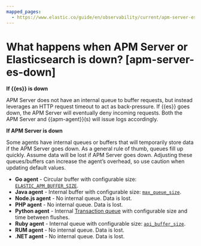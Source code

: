 ```yaml
---
mapped_pages:
  - https://www.elastic.co/guide/en/observability/current/apm-server-es-down.html
---
```


# What happens when APM Server or Elasticsearch is down? [apm-server-es-down]

**If {{es}} is down**

APM Server does not have an internal queue to buffer requests, but instead leverages an HTTP request timeout to act as back-pressure. If {{es}} goes down, the APM Server will eventually deny incoming requests. Both the APM Server and {{apm-agent}}(s) will issue logs accordingly.

**If APM Server is down**

Some agents have internal queues or buffers that will temporarily store data if the APM Server goes down. As a general rule of thumb, queues fill up quickly. Assume data will be lost if APM Server goes down. Adjusting these queues/buffers can increase the agent’s overhead, so use caution when updating default values.

* **Go agent** - Circular buffer with configurable size: [`ELASTIC_APM_BUFFER_SIZE`](apm-agent-go://reference/configuration.md#config-api-buffer-size).
* **Java agent** - Internal buffer with configurable size: [`max_queue_size`](apm-agent-java://reference/config-reporter.md#config-max-queue-size).
* **Node.js agent** - No internal queue. Data is lost.
* **PHP agent** - No internal queue. Data is lost.
* **Python agent** - Internal [Transaction queue](apm-agent-python://reference/performance-tuning.md#tuning-queue) with configurable size and time between flushes.
* **Ruby agent** - Internal queue with configurable size: [`api_buffer_size`](apm-agent-ruby://reference/configuration.md#config-api-buffer-size).
* **RUM agent** - No internal queue. Data is lost.
* **.NET agent** - No internal queue. Data is lost.

